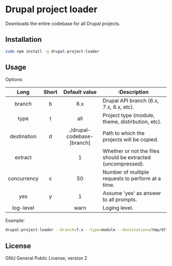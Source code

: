 # Drupal project loader

Downloads the entire codebase for all Drupal projects.

## Installation
```bash
sudo npm install -g drupal-project-loader
```

## Usage

Options:

Long | Short | Default value |:Description
:----:|:-----:|:-------:| -----------
branch| b | 8.x | Drupal API branch (6.x, 7.x, 8.x, etc).
type  | t  | all  | Project type (module, theme, distirbution, etc).
destination | d | ./drupal-codebase-[branch] | Path to which the projects will be copied.
extract | | 1 |  Whether or not the files should be extracted (uncompressed).
concurrency | c | 50 | Number of multiple requests to perform at a time.
yes | y | 1 |  Assume 'yes' as answer to all prompts.
log-level | | warn | Loging level.

Example:
```bash
drupal-project-loader --branch=7.x --type=module --destination=/tmp/d7-modules
```

## License
GNU General Public License, version 2
